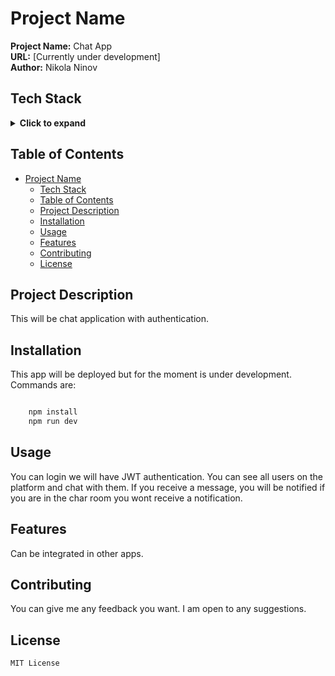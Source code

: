 # Project Name

**Project Name:** Chat App  
**URL:** [Currently under development]  
**Author:** Nikola Ninov  
## Tech Stack

<details>
  <summary><b>Click to expand</b></summary>

  <p style="margin: 10px 0; padding: 10px; border: 1px solid #ddd; border-radius: 5px; background-color: #f5f5f5;">
  
  - **React**
    - Tech details about React...
  - **Node.js**
    - Tech details about Node.js...
  - **Express**
    - Tech details about Express...
  - **Socket.io**
    - Tech details about Socket.io...
  - **JWT**
    - Tech details about JWT...
  - **MongoDB**
    - Tech details about MongoDB...
  - **Mongoose**
    - Tech details about Mongoose...
  - **Vite**
    - Tech details about Vite...
  - **CORS**
    - Tech details about CORS...
  - **dotenv**
    - Tech details about dotenv...

  </p>
</details>

## Table of Contents

- [Project Name](#project-name)
  - [Tech Stack](#tech-stack)
  - [Table of Contents](#table-of-contents)
  - [Project Description](#project-description)
  - [Installation](#installation)
  - [Usage](#usage)
  - [Features](#features)
  - [Contributing](#contributing)
  - [License](#license)

## Project Description

This will be chat application with authentication.

## Installation

This app will be deployed but for the moment is under development.
Commands are:

```JavaScript

    npm install
    npm run dev

```

## Usage

You can login we will have JWT authentication.
You can see all users on the platform and chat with them. If you receive a message, you will be notified if you are in the char room you wont receive a notification. 

## Features

Can be integrated in other apps.

## Contributing

You can give me any feedback you want. I am open to any suggestions.

## License
```
MIT License

```

